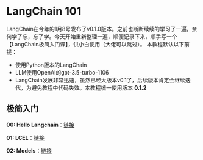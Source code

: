 # LangChain 101

LangChain在今年的1月8号发布了v0.1.0版本。之前也断断续续的学习了一遍，奈何学了忘，忘了学。今天开始重新整理一遍，顺便记录下来，顺手写一个【LangChain极简入门课】，供小白使用（大佬可以跳过）。 本教程默认以下前提：

- 使用Python版本的LangChain
- LLM使用OpenAI的gpt-3.5-turbo-1106
- LangChain发展非常迅速，虽然已经大版本v0.1了，后续版本肯定会继续迭代，为避免教程中代码失效。本教程统一使用版本 **0.1.2**


## 极简入门

**00: Hello Langchain**：[链接](./00_Hello_LangChain)

**01: LCEL**：[链接](./01_LCEL)

**02: Models**：[链接](./02_Models)

